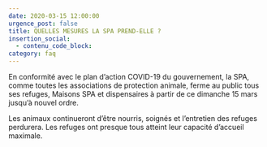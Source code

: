 ```yaml
---
date: 2020-03-15 12:00:00
urgence_post: false
title: QUELLES MESURES LA SPA PREND-ELLE ?
insertion_social:
  - contenu_code_block:
category: faq
---
```


En conformit&eacute; avec le plan d’action COVID-19 du gouvernement, la SPA, comme toutes les associations de protection animale, ferme au public tous ses refuges, Maisons SPA et dispensaires &agrave; partir de ce dimanche 15 mars jusqu’&agrave; nouvel ordre.

Les animaux continueront d’&ecirc;tre nourris, soign&eacute;s et l’entretien des refuges perdurera. Les refuges ont presque tous atteint leur capacit&eacute; d’accueil maximale.

&nbsp;<br>&nbsp;